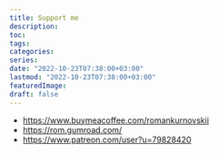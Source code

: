 ```yaml
---
title: Support me
description:
toc:
tags:
categories:
series:
date: "2022-10-23T07:38:00+03:00"
lastmod: "2022-10-23T07:38:00+03:00"
featuredImage:
draft: false
---
```


- https://www.buymeacoffee.com/romankurnovskii
- https://rom.gumroad.com/
- https://www.patreon.com/user?u=79828420
